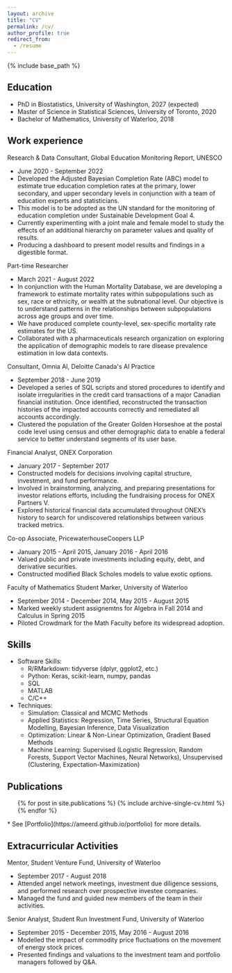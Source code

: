 ```yaml
---
layout: archive
title: "CV"
permalink: /cv/
author_profile: true
redirect_from:
  - /resume
---
```


{% include base_path %}

## Education
* PhD in Biostatistics, University of Washington, 2027 (expected)
* Master of Science in Statistical Sciences, University of Toronto, 2020 
* Bachelor of Mathematics, University of Waterloo, 2018

## Work experience
Research & Data Consultant, Global Education Monitoring Report, UNESCO
* June 2020 - September 2022
*	Developed the Adjusted Bayesian Completion Rate (ABC) model to estimate true education completion rates at the primary, lower secondary, and upper secondary levels in conjunction with a team of education experts and statisticians.
*	This model is to be adopted as the UN standard for the monitoring of education completion under Sustainable Development Goal 4.
*	Currently experimenting with a joint male and female model to study the effects of an additional hierarchy on parameter values and quality of results.
*	Producing a dashboard to present model results and findings in a digestible format.

Part-time Researcher
* March 2021 - August 2022
*	In conjunction with the Human Mortality Database, we are developing a framework to estimate mortality
rates within subpopulations such as sex, race or ethnicity, or wealth at the subnational level. Our objective is
to understand patterns in the relationships between subpopulations across age groups and over time.
*	We have produced complete county-level, sex-specific mortality rate estimates for the US.
*	Collaborated with a pharmaceuticals research organization on exploring the application of demographic
models to rare disease prevalence estimation in low data contexts.

Consultant, Omnia AI, Deloitte Canada's AI Practice
* September 2018 - June 2019
* Developed a series of SQL scripts and stored procedures to identify and isolate irregularities in the credit card transactions of a major Canadian financial institution. Once identified, reconstructed the transaction histories of the impacted accounts correctly and remediated all accounts accordingly.
* Clustered the population of the Greater Golden Horseshoe at the postal code level using census and other demographic data to enable a federal service to better understand segments of its user base.

Financial Analyst, ONEX Corporation
* January 2017 - September 2017
* Constructed models for decisions involving capital structure, investment, and fund performance.
*	Involved in brainstorming, analyzing, and preparing presentations for investor relations efforts, including the fundraising process for ONEX Partners V.
*	Explored historical financial data accumulated throughout ONEX’s history to search for undiscovered relationships between various tracked metrics.

Co-op Associate, PricewaterhouseCoopers LLP
* January 2015 - April 2015, January 2016 - April 2016
* Valued public and private investments including equity, debt, and derivative securities.
* Constructed modified Black Scholes models to value exotic options.

Faculty of Mathematics Student Marker, University of Waterloo
* September 2014 - December 2014, May 2015 - August 2015
* Marked weekly student assignemtns for Algebra in Fall 2014 and Calculus in Spring 2015
* Piloted Crowdmark for the Math Faculty before its widespread adoption.

## Skills
* Software Skills:
  * R/RMarkdown: tidyverse (dplyr, ggplot2, etc.)
  * Python: Keras, scikit-learn, numpy, pandas
  * SQL
  * MATLAB
  * C/C++
* Techniques:
  * Simulation: Classical and MCMC Methods
  * Applied Statistics: Regression, Time Series, Structural Equation Modelling, Bayesian Inference, Data Visualization
  * Optimization: Linear & Non-Linear Optimization, Gradient Based Methods
  * Machine Learning: Supervised (Logistic Regression, Random Forests, Support Vector Machines, Neural Networks), Unsupervised (Clustering, Expectation-Maximization)
  
## Publications
  <ul>{% for post in site.publications %}
    {% include archive-single-cv.html %}
  {% endfor %}</ul>
* See [Portfolio](https://ameerd.github.io/portfolio) for more details.
  
## Extracurricular Activities
Mentor, Student Venture Fund, University of Waterloo
* September 2017 - August 2018
* Attended angel network meetings, investment due diligence sessions, and performed research over prospective investee companies. 
* Managed the fund and guided new members of the team in their activities.

Senior Analyst, Student Run Investment Fund, University of Waterloo
* September 2015 - December 2015, May 2016 - August 2016
* Modelled the impact of commodity price fluctuations on the movement of energy stock prices.
* Presented findings and valuations to the investment team and portfolio managers followed by Q&A.

